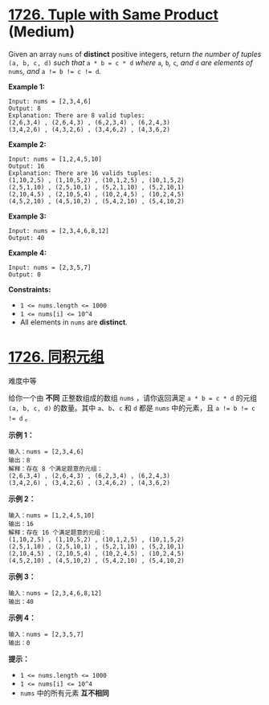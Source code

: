# [1726. Tuple with Same Product](https://leetcode.com/problems/tuple-with-same-product/) (Medium)

Given an array `nums` of **distinct** positive integers, return *the number of tuples* `(a, b, c, d)` *such that* `a * b = c * d` *where* `a`*,* `b`*,* `c`*, and* `d` *are elements of* `nums`*, and* `a != b != c != d`*.*

 

**Example 1:**

```
Input: nums = [2,3,4,6]
Output: 8
Explanation: There are 8 valid tuples:
(2,6,3,4) , (2,6,4,3) , (6,2,3,4) , (6,2,4,3)
(3,4,2,6) , (4,3,2,6) , (3,4,6,2) , (4,3,6,2)
```

**Example 2:**

```
Input: nums = [1,2,4,5,10]
Output: 16
Explanation: There are 16 valids tuples:
(1,10,2,5) , (1,10,5,2) , (10,1,2,5) , (10,1,5,2)
(2,5,1,10) , (2,5,10,1) , (5,2,1,10) , (5,2,10,1)
(2,10,4,5) , (2,10,5,4) , (10,2,4,5) , (10,2,4,5)
(4,5,2,10) , (4,5,10,2) , (5,4,2,10) , (5,4,10,2)
```

**Example 3:**

```
Input: nums = [2,3,4,6,8,12]
Output: 40
```

**Example 4:**

```
Input: nums = [2,3,5,7]
Output: 0
```

 

**Constraints:**

- `1 <= nums.length <= 1000`
- `1 <= nums[i] <= 10^4`
- All elements in `nums` are **distinct**.



# [1726. 同积元组](https://leetcode-cn.com/problems/tuple-with-same-product/)

难度中等

给你一个由 **不同** 正整数组成的数组 `nums` ，请你返回满足 `a * b = c * d` 的元组 `(a, b, c, d)` 的数量。其中 `a`、`b`、`c` 和 `d` 都是 `nums` 中的元素，且 `a != b != c != d` 。

 

**示例 1：**

```
输入：nums = [2,3,4,6]
输出：8
解释：存在 8 个满足题意的元组：
(2,6,3,4) , (2,6,4,3) , (6,2,3,4) , (6,2,4,3)
(3,4,2,6) , (3,4,2,6) , (3,4,6,2) , (4,3,6,2)
```

**示例 2：**

```
输入：nums = [1,2,4,5,10]
输出：16
解释：存在 16 个满足题意的元组：
(1,10,2,5) , (1,10,5,2) , (10,1,2,5) , (10,1,5,2)
(2,5,1,10) , (2,5,10,1) , (5,2,1,10) , (5,2,10,1)
(2,10,4,5) , (2,10,5,4) , (10,2,4,5) , (10,2,4,5)
(4,5,2,10) , (4,5,10,2) , (5,4,2,10) , (5,4,10,2)
```

**示例 3：**

```
输入：nums = [2,3,4,6,8,12]
输出：40
```

**示例 4：**

```
输入：nums = [2,3,5,7]
输出：0
```

 

**提示：**

- `1 <= nums.length <= 1000`
- `1 <= nums[i] <= 10^4`
- `nums` 中的所有元素 **互不相同**